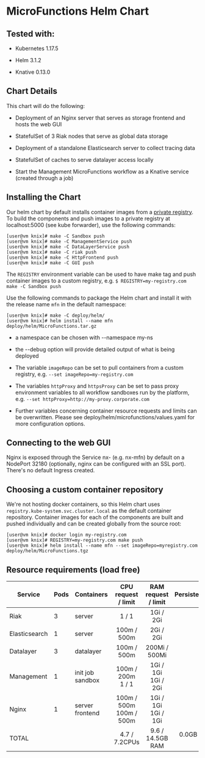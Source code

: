 <!--
   Copyright 2020 The KNIX Authors

   Licensed under the Apache License, Version 2.0 (the "License");
   you may not use this file except in compliance with the License.
   You may obtain a copy of the License at

       http://www.apache.org/licenses/LICENSE-2.0

   Unless required by applicable law or agreed to in writing, software
   distributed under the License is distributed on an "AS IS" BASIS,
   WITHOUT WARRANTIES OR CONDITIONS OF ANY KIND, either express or implied.
   See the License for the specific language governing permissions and
   limitations under the License.
-->
# MicroFunctions Helm Chart

## Tested with:

* Kubernetes 1.17.5

* Helm 3.1.2

* Knative 0.13.0

## Chart Details

This chart will do the following:

* Deployment of an Nginx server that serves as storage frontend and hosts the web GUI

* StatefulSet of 3 Riak nodes that serve as global data storage

* Deployment of a standalone Elasticsearch server to collect tracing data

* StatefulSet of caches to serve datalayer access locally

* Start the Management MicroFunctions workflow as a Knative service (created through a job)

## Installing the Chart

Our helm chart by default installs container images from a [private registry](https://github.com/kubernetes-sigs/kubespray/tree/master/roles/kubernetes-apps/registry). To build the components and push images to a private registry at localhost:5000 (see kube forwarder), use the following commands:
```
[user@vm knix]# make -C Sandbox push
[user@vm knix]# make -C ManagementService push
[user@vm knix]# make -C DataLayerService push
[user@vm knix]# make -C riak push
[user@vm knix]# make -C HttpFrontend push
[user@vm knix]# make -C GUI push
```

The `REGISTRY` environment variable can be used to have make tag and push container images to a custom registry, e.g. `$ REGISTRY=my-registry.com make -C Sandbox push`

Use the following commands to package the Helm chart and install it with the release name `mfn` in the default namespace:
```
[user@vm knix]# make -C deploy/helm/
[user@vm knix]# helm install --name mfn deploy/helm/MicroFunctions.tar.gz
```

* a namespace can be chosen with --namespace my-ns

* the --debug option will provide detailed output of what is being deployed

* The variable `imageRepo` can be set to pull containers from a custom registry, e.g. `--set imageRepo=my-registry.com`

* The variables `httpProxy` and `httpsProxy` can be set to pass proxy environment variables to all workflow sandboxes run by the platform, e.g. `--set httpProxy=http://my-proxy.corporate.com`

* Further variables concerning container resource requests and limits can be overwritten. Please see deploy/helm/microfunctions/values.yaml for more configuration options. 

## Connecting to the web GUI

Nginx is exposed through the Service nx-<deployment name> (e.g. nx-mfn) by default on a NodePort 32180 (optionally, nginx can be configured with an SSL port).
There's no default Ingress created.

## Choosing a custom container repository

We're not hosting docker containers, so this Helm chart uses `registry.kube-system.svc.cluster.local` as the default container repository. Container images for each of the components are built and pushed individually and can be created globally from the source root:

```
[user@vm knix]# docker login my-registry.com
[user@vm knix]# REGISTRY=my-registry.com make push
[user@vm knix]# helm install --name mfn --set imageRepo=myregistry.com deploy/helm/MicroFunctions.tgz
```

## Resource requirements (load free)

| Service       | Pods | Containers  | CPU<br>request / limit | RAM<br>request / limit | PersistentVolume |
| ------------- | ---- | ----------- |:----------------------:|:----------------------:| ----------------:|
| Riak | 3 | server | 1 / 1 | 1Gi / 2Gi |  |
| Elasticsearch | 1 | server | 100m / 500m | 2Gi / 2Gi |  |
| Datalayer | 3 | datalayer | 100m / 500m | 200Mi / 500Mi |  |
| Management | 1 | init job<br>sandbox | 100m / 200m<br>1 / 1 | 1Gi / 1Gi<br>1Gi / 2Gi |  |
| Nginx | 1 | server<br>frontend | 100m / 500m<br>100m / 500m | 1Gi / 1Gi<br>1Gi / 1Gi |  |
| TOTAL |  |  | 4.7 / 7.2CPUs | 9.6 / 14.5GB RAM | 0.0GB persistent storage |